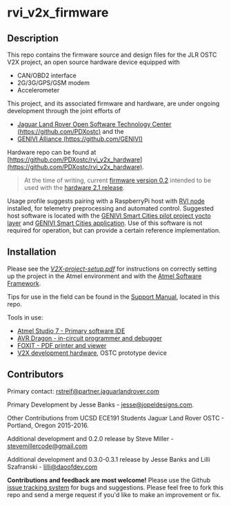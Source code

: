# rvi_v2x_firmware

## Description

This repo contains the firmware source and  design files for the JLR OSTC V2X
project, an open source hardware device equipped with
* CAN/OBD2 interface
* 2G/3G/GPS/GSM modem
* Accelerometer

This project, and its associated firmware and hardware, are under ongoing
development through the joint efforts of
* [Jaguar Land Rover Open Software Technology Center
(https://github.com/PDXostc)](https://github.com/PDXostc) and the
* [GENIVI Alliance (https://github.com/GENIVI)](https://github.com/GENIVI)

Hardware repo can be found at
[https://github.com/PDXostc/rvi_v2x_hardware](https://github.com/PDXostc/rvi_v2x_hardware).

> At the time of writing, current [firmware version 0.2](insert-link-here)
> intended to be used with the [hardware 2.1 release](https://github.com/PDXostc/rvi_v2x_hardware/commit/71e0d74038f05f68dc1f46546d6cc1ff5eac84f3).

Usage profile suggests pairing with a RaspberryPi host with 
[RVI node](https://github.com/GENIVI/rvi_lib) 
installed, for telemetry preprocessing and automated control. Suggested host
software is located with the 
[GENIVI Smart Cities pilot project yocto layer](https://github.com/GENIVI/meta-smart-cities-pilot)
and 
[GENIVI Smart Cities application](https://github.com/GENIVI/meta-smart-cities-pilot). 
Use of this software is not required for operation, but can provide a certain 
reference implementation.

## Installation

Please see the [*V2X-project-setup.pdf*](V2X-project-setup.pdf) for instructions
on correctly setting up the project in the Atmel environment and with the 
[Atmel Software Framework](http://www.atmel.com/tools/avrsoftwareframework.aspx).

Tips for use in the field can be found in the [Support Manual](field-support-manual.md), 
located in this repo.

Tools in use:
* [Atmel Studio 7 - Primary software
  IDE](http://www.atmel.com/tools/ATMELSTUDIO.aspx)
* [AVR Dragon - in-circuit programmer and
  debugger](http://www.atmel.com/tools/avrdragon.aspx)
* [FOXIT - PDF printer and
  viewer](https://www.foxitsoftware.com/products/pdf-reader/)
* [V2X development hardware](https://github.com/PDXostc/rvi_v2x_hardware), OSTC
  prototype device

## Contributors

Primary contact: [rstreif@partner.jaguarlandrover.com](rstreif@partner.jaguarlandrover.com)

Primary Development by Jesse Banks - [jesse@jopeldesigns.com](jesse@jopeldesigns.com).

Other Contributions from UCSD ECE191 Students Jaguar Land Rover OSTC - Portland,
Oregon 2015-2016.

Additional development and 0.2.0 release by Steve Miller - [stevemillercode@gmail.com](stevemillercode@gmail.com)

Additional development and 0.3.0-0.3.1 release by Jesse Banks and Lilli Szafranski - [lilli@daoofdev.com](lilli@daoofdev.com)

__Contributions and feedback are most welcome!__
Please use the Github [issue tracking system](https://github.com/PDXostc/rvi_v2x_firmware/issues) for bugs and suggestions. Please feel free to fork this repo and send a merge request if you'd like to make an improvement or fix.
